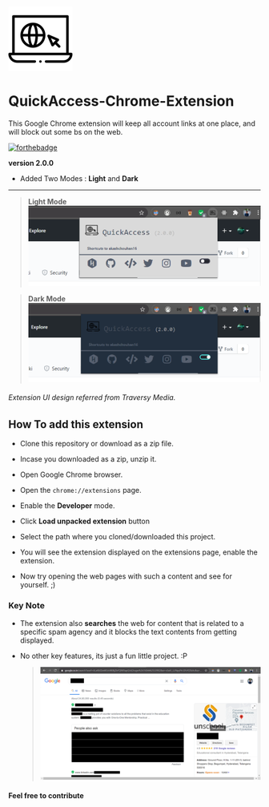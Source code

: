 ### ![app-icon](/surf.png)

# QuickAccess-Chrome-Extension

This Google Chrome extension will keep all account links at one place, and will block out some bs on the web.

[![forthebadge](https://forthebadge.com/images/badges/powered-by-black-magic.svg)](https://forthebadge.com)

**version 2.0.0**

- Added Two Modes : **Light** and **Dark**

---

> **Light Mode** ![extension preview](/images/extensionV2-light.png)

> **Dark Mode** ![extension preview](/images/extensionV2-dark.png)

###### Extension UI design referred from Traversy Media.

## How To add this extension

- Clone this repository or download as a zip file.
- Incase you downloaded as a zip, unzip it.
- Open Google Chrome browser.
- Open the `chrome://extensions` page.
- Enable the **Developer** mode.
- Click **Load unpacked extension** button
- Select the path where you cloned/downloaded this project.

- You will see the extension displayed on the extensions page, enable the extension.
- Now try opening the web pages with such a content and see for yourself. ;)

### Key Note

- The extension also **searches** the web for content that is related to a specific spam agency and it blocks the text contents from getting displayed.

- No other key features, its just a fun little project. :P
  > ![preview](/images/preview_ContentBlocker.png)


#### Feel free to contribute
